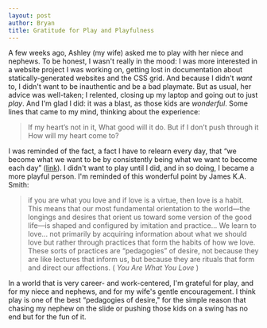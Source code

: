 ```yaml
---
layout: post
author: Bryan
title: Gratitude for Play and Playfulness
---
```

A few weeks ago, Ashley (my wife) asked me to play with her niece and nephews. To be honest, I wasn't really in the mood: I was more interested in a website project I was working on, getting lost in documentation about statically-generated websites and the CSS grid. And because I didn't _want_ to, I didn't want to be inauthentic and be a bad playmate. But as usual, her advice was well-taken; I relented, closing up my laptop and going out to just _play_. And I'm glad I did: it was a blast, as those kids are _wonderful_. Some lines that came to my mind, thinking about the experience:

> If my heart’s not in it,
What good will it do.
But if I don’t push through it
How will my heart come to?

I was reminded of the fact, a fact I have to relearn every day, that “we become what we want to be by consistently being what we want to become each day” ([link](https://www.churchofjesuschrist.org/study/general-conference/2010/10/the-transforming-power-of-faith-and-character?lang=eng)). I didn't want to play until I did, and in so doing, I became a more playful person. I'm reminded of this wonderful point by James K.A. Smith:

> if you are what you love and if love is a virtue, then love is a habit. This means that our most fundamental orientation to the world—the longings and desires that orient us toward some version of the good life—is shaped and configured by imitation and practice... We learn to love... not primarily by acquiring information about what we should love but rather through practices that form the habits of how we love. These sorts of practices are “pedagogies” of desire, not because they are like lectures that inform us, but because they are rituals that form and direct our affections. ( _You Are What You Love_ )

In a world that is very career- and work-centered, I'm grateful for play, and for my niece and nephews, and for my wife's gentle encouragement. I think play is one of the best “pedagogies of desire," for the simple reason that chasing my nephew on the slide or pushing those kids on a swing has no end but for the fun of it.
